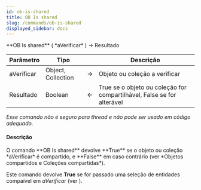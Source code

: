```yaml
---
id: ob-is-shared
title: OB Is shared
slug: /commands/ob-is-shared
displayed_sidebar: docs
---
```


<!--REF #_command_.OB Is shared.Syntax-->**OB Is shared** ( *aVerificar* ) -> Resultado<!-- END REF-->
<!--REF #_command_.OB Is shared.Params-->
| Parâmetro | Tipo |  | Descrição |
| --- | --- | --- | --- |
| aVerificar | Object, Collection | &#8594;  | Objeto ou coleção a verificar |
| Resultado | Boolean | &#8592; | True se o objeto ou coleção for compartilhável, False se for alterável |

<!-- END REF-->

*Esse comando não é seguro para thread e não pode ser usado em código adequado.*


#### Descrição 

<!--REF #_command_.OB Is shared.Summary-->O comando **OB Is shared** devolve **True** se o objeto ou coleção *aVerificar* é compartido, e **False** em caso contrário (ver *Objetos compartidos e Coleções compartidas*).<!-- END REF-->

Este comando devolve **True** se for passado uma seleção de entidades compaível em *aVerificar* (ver ).
